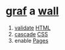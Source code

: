 # [graf](../../generate) a [wall](https://webmural.com/wall)

1. [validate](https://validator.w3.org/#validate_by_input) [HTML](index.html)
1. [cascade](wall.css) [CSS](https://webmural.com/css)
1. enable [Pages](../../settings/pages)
